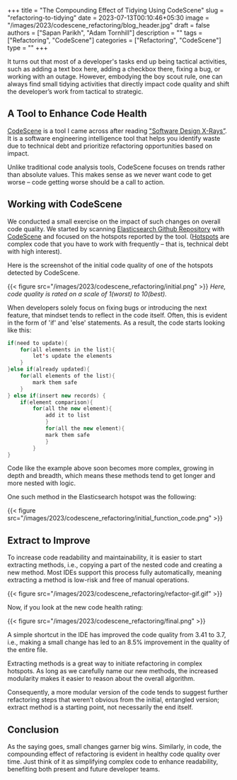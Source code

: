 +++
title = "The Compounding Effect of Tidying Using CodeScene"
slug = "refactoring-to-tidying"
date = 2023-07-13T00:10:46+05:30
image = "/images/2023/codescene_refactoring/blog_header.jpg"
draft = false
authors = ["Sapan Parikh", "Adam Tornhill"]
description = ""
tags = ["Refactoring", "CodeScene"]
categories = ["Refactoring", "CodeScene"]
type = ""
+++

It turns out that most of a developer's tasks end up being tactical activities, such as adding a text box here, adding a checkbox there, fixing a bug, or working with an outage. However, embodying the boy scout rule, one can always find small tidying activities that directly impact code quality and shift the developer’s work from tactical to strategic.

## A Tool to Enhance Code Health

[CodeScene](https://codescene.com/) is a tool I came across after reading ["Software Design X-Rays”](https://pragprog.com/titles/atevol/software-design-x-rays/). It is a software engineering intelligence tool that helps you identify waste due to technical debt and prioritize refactoring opportunities based on impact.

Unlike traditional code analysis tools, CodeScene focuses on trends rather than absolute values. This makes sense as we never want code to get worse – code getting worse should be a call to action.

## Working with CodeScene

We conducted a small exercise on the impact of such changes on overall code quality. We started by scanning [Elasticsearch Github Repository](https://github.com/elastic/elasticsearch) with [CodeScene](https://codescene.io) and focused on the hotspots reported by the tool. ([Hotspots](https://codescene.com/blog/prioritize-technical-debt-by-impact/) are complex code that you have to work with frequently – that is, technical debt with high interest).

Here is the screenshot of the initial code quality of one of the hotspots detected by CodeScene.

{{< figure src="/images/2023/codescene_refactoring/initial.png" >}} <i>Here, code quality is rated on a scale of 1(worst) to 10(best).</i>

When developers solely focus on fixing bugs or introducing the next feature, that mindset tends to reflect in the code itself. Often, this is evident in the form of 'if' and 'else' statements. As a result, the code starts looking like this:

```java
if(need to update){
	for(all elements in the list){
		let's update the elements
	}
}else if(already updated){
	for(all elements of the list){
		mark them safe
	}
} else if(insert new records) {
	if(element comparison){
		for(all the new element){
			add it to list
        	}
        	for(all the new element){
			mark them safe
        	}
    	}
}
```

Code like the example above soon becomes more complex, growing in depth and breadth, which means these methods tend to get longer and more nested with logic.  

One such method in the Elasticsearch hotspot was the following:

{{< figure src="/images/2023/codescene_refactoring/initial_function_code.png" >}}

## Extract to Improve

To increase code readability and maintainability, it is easier to start extracting methods, i.e., copying a part of the nested code and creating a new method. Most IDEs support this process fully automatically, meaning extracting a method is low-risk and free of manual operations.


{{< figure src="/images/2023/codescene_refactoring/refactor-gif.gif" >}}

Now, if you look at the new code health rating:

{{< figure src="/images/2023/codescene_refactoring/final.png" >}}

A simple shortcut in the IDE has improved the code quality from 3.41 to 3.7, i.e., making a small change has led to an 8.5% improvement in the quality of the entire file.

Extracting methods is a great way to initiate refactoring in complex hotspots. As long as we carefully name our new methods, the increased modularity makes it easier to reason about the overall algorithm.

Consequently, a more modular version of the code tends to suggest further refactoring steps that weren’t obvious from the initial, entangled version; extract method is a starting point, not necessarily the end itself.

## Conclusion

As the saying goes, small changes garner big wins. Similarly, in code, the compounding effect of refactoring is evident in healthy code quality over time. Just think of it as simplifying complex code to enhance readability, benefiting both present and future developer teams. 

